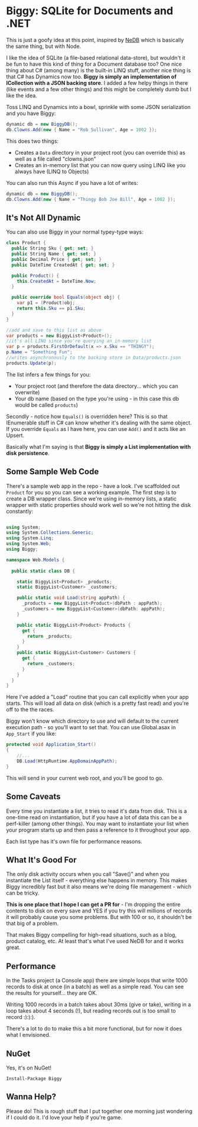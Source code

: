 # Biggy: SQLite for Documents and .NET

This is just a goofy idea at this point, inspired by [NeDB](https://github.com/louischatriot/nedb) which is basically the same thing, but with Node.

I like the idea of SQLite (a file-based relational data-store), but wouldn't it be fun to have this kind of thing for a Document database too? One nice thing about C# (among many) is the built-in
LINQ stuff, another nice thing is that C# has Dynamics now too. **Biggy is simply an implementation of ICollection<T> with a JSON backing store**. I added a few helpy things 
in there (like events and a few other things) and this might be completely dumb but I like the idea.

Toss LINQ and Dynamics into a bowl, sprinkle with some JSON serialization and you have Biggy:

```csharp
dynamic db = new BiggyDB();
db.Clowns.Add(new { Name = "Rob Sullivan", Age = 1002 });
```
This does two things:

 - Creates a `Data` directory in your project root (you can override this) as well as a file called "clowns.json"
 - Creates an in-memory list that you can now query using LINQ like you always have (LINQ to Objects)
 
You can also run this Async if you have a lot of writes:

```csharp
dynamic db = new BiggyDB();
db.Clowns.Add(new { Name = "Thingy Bob Joe Bill", Age = 1002 });
```

## It's Not All Dynamic

You can also use Biggy in your normal typey-type ways:

```csharp
class Product {
  public String Sku { get; set; }
  public String Name { get; set; }
  public Decimal Price { get; set; }
  public DateTime CreatedAt { get; set; }

  public Product() {
    this.CreatedAt = DateTime.Now;
  }

  public override bool Equals(object obj) {
    var p1 = (Product)obj;
    return this.Sku == p1.Sku;
  }
} 

//add and save to this list as above
var products = new BiggyList<Product>();
//it's all LINQ since you're querying an in-memory list
var p = products.FirstOrDefault(x => x.Sku == "THINGY");
p.Name = "Something Fun";
//writes asynchronously to the backing store in Data/products.json
products.Update(p);
```

The list infers a few things for you:

 - Your project root (and therefore the data directory... which you can overwrite)
 - Your db name (based on the type you're using - in this case this db would be called `products`)

Secondly - notice how `Equals()` is overridden here? This is so that IEnumerable stuff in C# can know whether it's dealing with the same object. If you override `Equals` as I have here,
you can use `Add()` and it acts like an Upsert.

Basically what I'm saying is that **Biggy is simply a List implementation with disk persistence**.

## Some Sample Web Code

There's a sample web app in the repo - have a look. I've scaffolded out `Product` for you so you can see a working example. The first step is to create a DB wrapper class. Since we're using in-memory lists, a static wrapper with static properties should work well so we're not hitting the disk constantly:

```csharp

using System;
using System.Collections.Generic;
using System.Linq;
using System.Web;
using Biggy;

namespace Web.Models {
  
  public static class DB {

    static BiggyList<Product> _products;
    static BiggyList<Customer> _customers;

    public static void Load(string appPath) {
      _products = new BiggyList<Product>(dbPath : appPath);
      _customers = new BiggyList<Customer>(dbPath: appPath);
    }

    public static BiggyList<Product> Products {
      get {
        return _products;
      }
    }
    public static BiggyList<Customer> Customers {
      get {
        return _customers;
      }
    }
  }
}
```

Here I've added a "Load" routine that you can call explicitly when your app starts. This will load all data on disk (which is a pretty fast read) and you're off to the the races.

Biggy won't know which directory to use and will default to the current execution path - so you'll want to set that. You can use Global.asax in `App_Start` if you like:

```csharp
protected void Application_Start()
{
    //...
    DB.Load(HttpRuntime.AppDomainAppPath);
}
```

This will send in your current web root, and you'll be good to go.



## Some Caveats

Every time you instantiate a list, it tries to read it's data from disk. This is a one-time read on instantiation, but if you have a lot of data this can be a perf-killer (among other things). You may want to instantiate your list when your program starts up and then pass a reference to it throughout your app. 

Each list type has it's own file for performance reasons. 


## What It's Good For

The only disk activity occurs when you call "Save()" and when you instantiate the List itself - everything else happens in memory. This makes Biggy incredibly fast but it also means we're doing file 
management - which can be tricky.

**This is one place that I hope I can get a PR for** - I'm dropping the entire contents to disk on every save and YES if you try this will millions of records it will probably cause you some problems. But with 
100 or so, it shouldn't be that big of a problem.

That makes Biggy compelling for high-read situations, such as a blog, product catalog, etc. At least that's what I've used NeDB for and it works great.

## Performance

In the Tasks project (a Console app) there are simple loops that write 1000 records to disk at once (in a batch) as well as a simple read. You can see the results for yourself... they are OK.

Writing 1000 records in a batch takes about 30ms (give or take), writing in a loop takes about 4 seconds (!), but reading records out is too small to record :):):).

There's a lot to do to make this a bit more functional, but for now it does what I envisioned.


## NuGet

Yes, it's on NuGet!

```
Install-Package Biggy
```

## Wanna Help?

Please do! This is rough stuff that I put together one morning just wondering if I could do it. I'd love your help if you're game.



